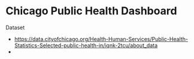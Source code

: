 # Chicago Public Health Dashboard

Dataset 
- https://data.cityofchicago.org/Health-Human-Services/Public-Health-Statistics-Selected-public-health-in/iqnk-2tcu/about_data
- 
